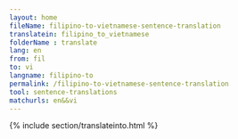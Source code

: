 ```yaml
---
layout: home
fileName: filipino-to-vietnamese-sentence-translation
translatein: filipino_to_vietnamese
folderName : translate
lang: en
from: fil
to: vi
langname: filipino-to
permalink: /filipino-to-vietnamese-sentence-translation
tool: sentence-translations
matchurls: en&&vi
---
```

{% include section/translateinto.html %}

